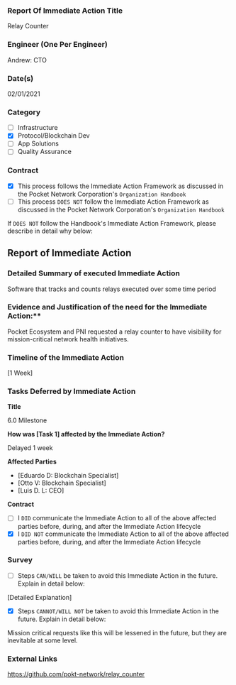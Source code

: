 ### Report Of Immediate Action Title 
Relay Counter
### Engineer (One Per Engineer)
Andrew: CTO
### Date(s)
02/01/2021
### Category
- [ ] Infrastructure
- [X] Protocol/Blockchain Dev
- [ ] App Solutions
- [ ] Quality Assurance
### Contract
- [X] This process follows the Immediate Action Framework as discussed in the Pocket Network Corporation's `Organization Handbook`
- [ ] This process `DOES NOT` follow the Immediate Action Framework as discussed in the Pocket Network Corporation's `Organization Handbook`

If `DOES NOT` follow the Handbook's Immediate Action Framework, please describe in detail why below:

## Report of Immediate Action
### Detailed Summary of executed Immediate Action
Software that tracks and counts relays executed over some time period
### Evidence and Justification of the need for the Immediate Action:**
Pocket Ecosystem and PNI requested a relay counter to have visibility for mission-critical network health initiatives.
### Timeline of the Immediate Action
[1 Week]
### Tasks Deferred by Immediate Action

**Title**

6.0 Milestone

**How was [Task 1] affected by the Immediate Action?**

Delayed 1 week

**Affected Parties**

- [Eduardo D: Blockchain Specialist]
- [Otto V: Blockchain Specialist]
- [Luis D. L: CEO]

**Contract**

- [ ] I `DID` communicate the Immediate Action to all of the above affected parties before, during, and after the Immediate Action lifecycle
- [X] I `DID NOT` communicate the Immediate Action to all of the above affected parties before, during, and after the Immediate Action lifecycle

### Survey
- [ ] Steps `CAN/WILL` be taken to avoid this Immediate Action in the future. Explain in detail below:

[Detailed Explanation]

- [X] Steps `CANNOT/WILL NOT` be taken to avoid this Immediate Action in the future. Explain in detail below:

Mission critical requests like this will be lessened in the future, but they are inevitable at some level.
### External Links
https://github.com/pokt-network/relay_counter
